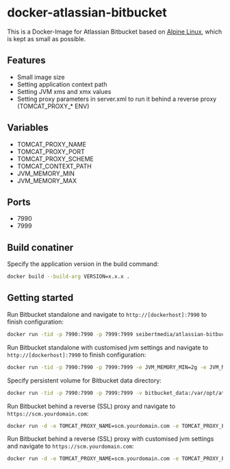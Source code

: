 # docker-atlassian-bitbucket

This is a Docker-Image for Atlassian Bitbucket based on [Alpine Linux](http://alpinelinux.org/), which is kept as small as possible.

## Features

* Small image size
* Setting application context path
* Setting JVM xms and xmx values
* Setting proxy parameters in server.xml to run it behind a reverse proxy (TOMCAT_PROXY_* ENV)

## Variables

* TOMCAT_PROXY_NAME
* TOMCAT_PROXY_PORT
* TOMCAT_PROXY_SCHEME
* TOMCAT_CONTEXT_PATH
* JVM_MEMORY_MIN
* JVM_MEMORY_MAX

## Ports
* 7990
* 7999

## Build conatiner
Specify the application version in the build command:

```bash
docker build --build-arg VERSION=x.x.x .                                                        
```

## Getting started

Run Bitbucket standalone and navigate to `http://[dockerhost]:7990` to finish configuration:

```bash
docker run -tid -p 7990:7990 -p 7999:7999 seibertmedia/atlassian-bitbucket:latest
```

Run Bitbucket standalone with customised jvm settings and navigate to `http://[dockerhost]:7990` to finish configuration:

```bash
docker run -tid -p 7990:7990 -p 7999:7999 -e JVM_MEMORY_MIN=2g -e JVM_MEMORY_MAX=4g seibertmedia/atlassian-bitbucket:latest
```

Specify persistent volume for Bitbucket data directory:

```bash
docker run -tid -p 7990:7990 -p 7999:7999 -v bitbucket_data:/var/opt/atlassian/application-data/bitbucket seibertmedia/atlassian-bitbucket:latest
```

Run Bitbucket behind a reverse (SSL) proxy and navigate to `https://scm.yourdomain.com`:

```bash
docker run -d -e TOMCAT_PROXY_NAME=scm.yourdomain.com -e TOMCAT_PROXY_PORT=443 -e TOMCAT_PROXY_SCHEME=https seibertmedia/atlassian-bitbucket:latest
```

Run Bitbucket behind a reverse (SSL) proxy with customised jvm settings and navigate to `https://scm.yourdomain.com`:

```bash
docker run -d -e TOMCAT_PROXY_NAME=scm.yourdomain.com -e TOMCAT_PROXY_PORT=443 -e TOMCAT_PROXY_SCHEME=https -e JVM_MEMORY_MIN=2g -e JVM_MEMORY_MAX=4g seibertmedia/atlassian-bitbucket:latest
```
